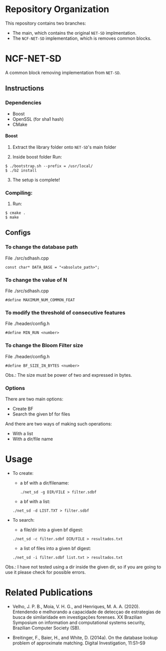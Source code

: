 # Repository Organization

This repository contains two branches:
- The main, which contains the original `NET-SD` implmentation.
- The `NCF-NET-SD` implementation, which is removes common blocks.

# NCF-NET-SD
A common block removing implementation from `NET-SD`.

## Instructions

### Dependencies
- Boost
- OpenSSL (for sha1 hash)
- CMake

#### Boost
1. Extract the library folder onto `NET-SD`'s main folder
 
2. Inside boost folder Run:
```
$ ./bootstrap.sh --prefix = /usr/local/  
$ ./b2 install
```
3. The setup is complete!


### Compiling:
1.  Run:
```  
$ cmake .
$ make
```
## Configs
### To change the database path
File ./src/sdhash.cpp
```
const char* DATA_BASE = "<absolute_path>";
```
### To change the value of N
File ./src/sdhash.cpp
 ```
#define MAXIMUM_NUM_COMMON_FEAT 
```
### To modify the threshold of consecutive features  
File ./header/config.h  
```
#define MIN_RUN <number>
```
### To change the Bloom Filter size
File ./header/config.h  
```
#define BF_SIZE_IN_BYTES <number>
```
Obs.: The size must be power of two and expressed in bytes.

### Options 
There are two main options:

- Create BF 
- Search the given bf for files

And there are two ways of making such operations:
- With a list 
- With a dir/file name

# Usage
- To create:
  - a bf with a dir/filename:
    ```
    ./net_sd -g DIR/FILE > filter.sdbf
    ```

   - a bf with a list:
   ```
   ./net_sd -d LIST.TXT > filter.sdbf
   ```
   
- To search:
  - a file/dir into a given bf digest:
  ```
  ./net_sd -c filter.sdbf DIR/FILE > resultados.txt
  ```
  - a list of files into a given bf digest:
  ```
  ./net_sd -i filter.sdbf list.txt > resultados.txt
  ```

Obs.: I have not tested using a dir inside the given dir, so if you are going to use it please check for possible errors.

# Related Publications
- Velho, J. P. B., Moia, V. H. G., and Henriques, M. A. A. (2020). Entendendo e melhorando
a capacidade de detecçao de estrategias de busca de similaridade em investigações
forenses. XX Brazilian Symposium on information and computational systems security,
Brazilian Computer Society (SB).

- Breitinger, F., Baier, H., and White, D. (2014a). On the database lookup problem of
approximate matching. Digital Investigation, 11:S1–S9

